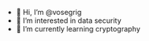 - 👋 Hi, I’m @vosegrig
- 👀 I’m interested in data security
- 🌱 I’m currently learning cryptography

<!---
vosegrig/vosegrig is a ✨ special ✨ repository because its `README.md` (this file) appears on your GitHub profile.
You can click the Preview link to take a look at your changes.
--->
